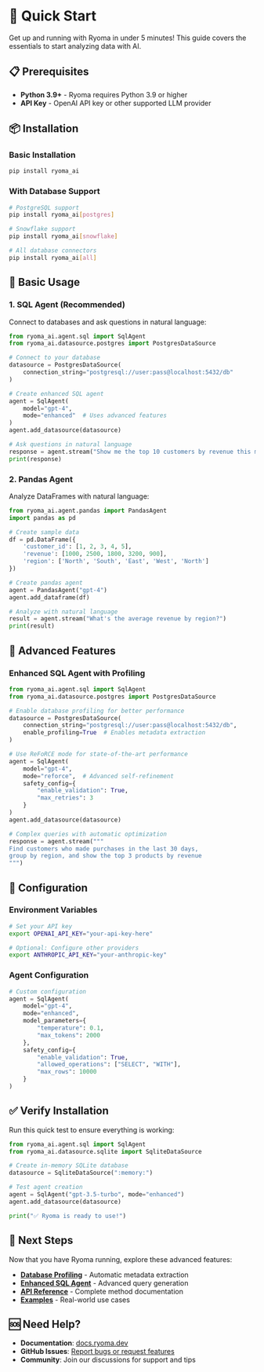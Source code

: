 
# 🚀 Quick Start

Get up and running with Ryoma in under 5 minutes! This guide covers the essentials to start analyzing data with AI.

## 📋 Prerequisites

- **Python 3.9+** - Ryoma requires Python 3.9 or higher
- **API Key** - OpenAI API key or other supported LLM provider

## 📦 Installation

### Basic Installation
```bash
pip install ryoma_ai
```

### With Database Support
```bash
# PostgreSQL support
pip install ryoma_ai[postgres]

# Snowflake support
pip install ryoma_ai[snowflake]

# All database connectors
pip install ryoma_ai[all]
```

## 🎯 Basic Usage

### 1. SQL Agent (Recommended)
Connect to databases and ask questions in natural language:

```python
from ryoma_ai.agent.sql import SqlAgent
from ryoma_ai.datasource.postgres import PostgresDataSource

# Connect to your database
datasource = PostgresDataSource(
    connection_string="postgresql://user:pass@localhost:5432/db"
)

# Create enhanced SQL agent
agent = SqlAgent(
    model="gpt-4",
    mode="enhanced"  # Uses advanced features
)
agent.add_datasource(datasource)

# Ask questions in natural language
response = agent.stream("Show me the top 10 customers by revenue this month")
print(response)
```

### 2. Pandas Agent
Analyze DataFrames with natural language:

```python
from ryoma_ai.agent.pandas import PandasAgent
import pandas as pd

# Create sample data
df = pd.DataFrame({
    'customer_id': [1, 2, 3, 4, 5],
    'revenue': [1000, 2500, 1800, 3200, 900],
    'region': ['North', 'South', 'East', 'West', 'North']
})

# Create pandas agent
agent = PandasAgent("gpt-4")
agent.add_dataframe(df)

# Analyze with natural language
result = agent.stream("What's the average revenue by region?")
print(result)
```

## 🚀 Advanced Features

### Enhanced SQL Agent with Profiling
```python
from ryoma_ai.agent.sql import SqlAgent
from ryoma_ai.datasource.postgres import PostgresDataSource

# Enable database profiling for better performance
datasource = PostgresDataSource(
    connection_string="postgresql://user:pass@localhost:5432/db",
    enable_profiling=True  # Enables metadata extraction
)

# Use ReFoRCE mode for state-of-the-art performance
agent = SqlAgent(
    model="gpt-4",
    mode="reforce",  # Advanced self-refinement
    safety_config={
        "enable_validation": True,
        "max_retries": 3
    }
)
agent.add_datasource(datasource)

# Complex queries with automatic optimization
response = agent.stream("""
Find customers who made purchases in the last 30 days,
group by region, and show the top 3 products by revenue
""")
```

## 🔧 Configuration

### Environment Variables
```bash
# Set your API key
export OPENAI_API_KEY="your-api-key-here"

# Optional: Configure other providers
export ANTHROPIC_API_KEY="your-anthropic-key"
```

### Agent Configuration
```python
# Custom configuration
agent = SqlAgent(
    model="gpt-4",
    mode="enhanced",
    model_parameters={
        "temperature": 0.1,
        "max_tokens": 2000
    },
    safety_config={
        "enable_validation": True,
        "allowed_operations": ["SELECT", "WITH"],
        "max_rows": 10000
    }
)
```

## ✅ Verify Installation

Run this quick test to ensure everything is working:

```python
from ryoma_ai.agent.sql import SqlAgent
from ryoma_ai.datasource.sqlite import SqliteDataSource

# Create in-memory SQLite database
datasource = SqliteDataSource(":memory:")

# Test agent creation
agent = SqlAgent("gpt-3.5-turbo", mode="enhanced")
agent.add_datasource(datasource)

print("✅ Ryoma is ready to use!")
```

## 🎯 Next Steps

Now that you have Ryoma running, explore these advanced features:

- **[Database Profiling](../architecture/database-profiling.md)** - Automatic metadata extraction
- **[Enhanced SQL Agent](../architecture/enhanced-sql-agent.md)** - Advanced query generation
- **[API Reference](../reference/index.md)** - Complete method documentation
- **[Examples](examples.md)** - Real-world use cases

## 🆘 Need Help?

- **Documentation**: [docs.ryoma.dev](https://docs.ryoma.dev)
- **GitHub Issues**: [Report bugs or request features](https://github.com/project-ryoma/ryoma/issues)
- **Community**: Join our discussions for support and tips
